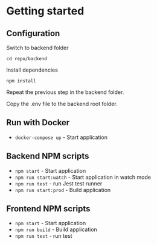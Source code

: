 # Getting started




## Configuration
Switch to backend folder

    cd repo/backend
    
Install dependencies
    
    npm install

Repeat the previous step in the backend folder.

Copy the .env file to the backend root folder.

## Run with Docker
- `docker-compose up` - Start application

## Backend NPM scripts

- `npm start` - Start application
- `npm run start:watch` - Start application in watch mode
- `npm run test` - run Jest test runner 
- `npm run start:prod` - Build application

## Frontend NPM scripts

- `npm start` - Start application
- `npm run build` - Build application
- `npm run test` - run test
